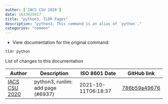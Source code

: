 ```yaml
---
author: ['IACS CSU 2020']
date: 1633925917
title: "python3, TLDR Pages"
description: "python3, This command is an alias of `python`."
categories: "common"
---
```

- View documentation for the original command:

```bash
tldr python
```
List of changes to this documentation


Author | Description | ISO 8601 Date | GitHub link
------|-----|-----|-----
[IACS CSU 2020](mailto:87594404+iacs-csu-2020@users.noreply.github.com) | python3, runlim: add page (#6937) | 2021-10-11T06:18:37 | [786b59a49676](https://github.com/tldr-pages/tldr/commit/786b59a4967633889b3fbdab2aad19f83e70173e)

